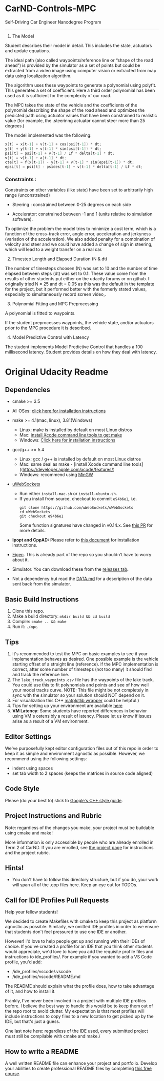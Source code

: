 # CarND-Controls-MPC
Self-Driving Car Engineer Nanodegree Program

---

1. The ModelStudent describes their model in detail. This includes the state, actuators and update equations.The ideal path (also called waypoints/reference line or “shape of the road ahead”)  is provided by the simulator as a set of points but could be extracted from a video image using computer vision or extracted from map data using localization algorithm. The algorithm uses these waypoints to generate a polynomial using polyfit. This generates a set of coefficient. Here a third order polynomial has been used as it is sufficient for the complexity of our road. The MPC takes the state of the vehicle and the coefficients of the polynomial describing the shape of the road ahead and optimizes the predicted path using actuator values that have been constrained to realistic value (for example, the .steerinng actuator cannot steer more than 25 degrees.) The model implemented was the following:  ```cpp
x[t] = x[t-1] + v[t-1] + cos(psi[t-1]) * dt;y[t] + y[t-1] + v[t-1] * sin(psi[t-1]) * dt;
psi[t] = psi[t-1] + v[t-1] / Lf * delta[t-1] * dt;v[t] = v[t-1] + a[t-1] * dt;
cte[t] = f(x[t-1]) - y[t-1] + v[t-1] * sin(epsi[t-1]) * dt;
epsi[t] = psi[t] - psides[t-1] + v[t-1] * delta[t-1] / Lf * dt;
```### Constraints : Constraints on other variables (like state) have been set to arbitrarily high range (unconstrained) * Steering : constrained between 0-25 degrees on each side* Accelerator: constrained between -1 and 1 (units relative to simulation software). To optimize the problem the model tries to minimize a cost term, which is a function of the cross-track error, angle error, acceleration and jerkyness (variation of the acceleration).  We also added penalty for a combination of velocity and steer and we could have added a change of sign in steering, which will lead to a weight transfer on a real car. 2. Timestep Length and Elapsed Duration (N & dt)The number of timesteps choosen (N) was set to 10 and the number of time elapsed between steps (dt) was set to 0.1. These value come from the results of other students put either on the udacity forums or on github. I originally tried N = 25 and dt = 0.05 as this was the default in the template for the project, but it performed better with the formerly stated values, especially to simultaneously record screen video,.3. Polynomial Fitting and MPC PreprocessingA polynomial is fitted to waypoints.If the student preprocesses waypoints, the vehicle state, and/or actuators prior to the MPC procedure it is described.4. Model Predictive Control with LatencyThe student implements Model Predictive Control that handles a 100 millisecond latency. Student provides details on how they deal with latency.

# Original Udacity Readme 

## Dependencies

* cmake >= 3.5
 * All OSes: [click here for installation instructions](https://cmake.org/install/)
* make >= 4.1(mac, linux), 3.81(Windows)
  * Linux: make is installed by default on most Linux distros
  * Mac: [install Xcode command line tools to get make](https://developer.apple.com/xcode/features/)
  * Windows: [Click here for installation instructions](http://gnuwin32.sourceforge.net/packages/make.htm)
* gcc/g++ >= 5.4
  * Linux: gcc / g++ is installed by default on most Linux distros
  * Mac: same deal as make - [install Xcode command line tools]((https://developer.apple.com/xcode/features/)
  * Windows: recommend using [MinGW](http://www.mingw.org/)
* [uWebSockets](https://github.com/uWebSockets/uWebSockets)
  * Run either `install-mac.sh` or `install-ubuntu.sh`.
  * If you install from source, checkout to commit `e94b6e1`, i.e.
    ```
    git clone https://github.com/uWebSockets/uWebSockets
    cd uWebSockets
    git checkout e94b6e1
    ```
    Some function signatures have changed in v0.14.x. See [this PR](https://github.com/udacity/CarND-MPC-Project/pull/3) for more details.

* **Ipopt and CppAD:** Please refer to [this document](https://github.com/udacity/CarND-MPC-Project/blob/master/install_Ipopt_CppAD.md) for installation instructions.
* [Eigen](http://eigen.tuxfamily.org/index.php?title=Main_Page). This is already part of the repo so you shouldn't have to worry about it.
* Simulator. You can download these from the [releases tab](https://github.com/udacity/self-driving-car-sim/releases).
* Not a dependency but read the [DATA.md](./DATA.md) for a description of the data sent back from the simulator.


## Basic Build Instructions

1. Clone this repo.
2. Make a build directory: `mkdir build && cd build`
3. Compile: `cmake .. && make`
4. Run it: `./mpc`.

## Tips

1. It's recommended to test the MPC on basic examples to see if your implementation behaves as desired. One possible example
is the vehicle starting offset of a straight line (reference). If the MPC implementation is correct, after some number of timesteps
(not too many) it should find and track the reference line.
2. The `lake_track_waypoints.csv` file has the waypoints of the lake track. You could use this to fit polynomials and points and see of how well your model tracks curve. NOTE: This file might be not completely in sync with the simulator so your solution should NOT depend on it.
3. For visualization this C++ [matplotlib wrapper](https://github.com/lava/matplotlib-cpp) could be helpful.)
4.  Tips for setting up your environment are available [here](https://classroom.udacity.com/nanodegrees/nd013/parts/40f38239-66b6-46ec-ae68-03afd8a601c8/modules/0949fca6-b379-42af-a919-ee50aa304e6a/lessons/f758c44c-5e40-4e01-93b5-1a82aa4e044f/concepts/23d376c7-0195-4276-bdf0-e02f1f3c665d)
5. **VM Latency:** Some students have reported differences in behavior using VM's ostensibly a result of latency.  Please let us know if issues arise as a result of a VM environment.

## Editor Settings

We've purposefully kept editor configuration files out of this repo in order to
keep it as simple and environment agnostic as possible. However, we recommend
using the following settings:

* indent using spaces
* set tab width to 2 spaces (keeps the matrices in source code aligned)

## Code Style

Please (do your best to) stick to [Google's C++ style guide](https://google.github.io/styleguide/cppguide.html).

## Project Instructions and Rubric

Note: regardless of the changes you make, your project must be buildable using
cmake and make!

More information is only accessible by people who are already enrolled in Term 2
of CarND. If you are enrolled, see [the project page](https://classroom.udacity.com/nanodegrees/nd013/parts/40f38239-66b6-46ec-ae68-03afd8a601c8/modules/f1820894-8322-4bb3-81aa-b26b3c6dcbaf/lessons/b1ff3be0-c904-438e-aad3-2b5379f0e0c3/concepts/1a2255a0-e23c-44cf-8d41-39b8a3c8264a)
for instructions and the project rubric.

## Hints!

* You don't have to follow this directory structure, but if you do, your work
  will span all of the .cpp files here. Keep an eye out for TODOs.

## Call for IDE Profiles Pull Requests

Help your fellow students!

We decided to create Makefiles with cmake to keep this project as platform
agnostic as possible. Similarly, we omitted IDE profiles in order to we ensure
that students don't feel pressured to use one IDE or another.

However! I'd love to help people get up and running with their IDEs of choice.
If you've created a profile for an IDE that you think other students would
appreciate, we'd love to have you add the requisite profile files and
instructions to ide_profiles/. For example if you wanted to add a VS Code
profile, you'd add:

* /ide_profiles/vscode/.vscode
* /ide_profiles/vscode/README.md

The README should explain what the profile does, how to take advantage of it,
and how to install it.

Frankly, I've never been involved in a project with multiple IDE profiles
before. I believe the best way to handle this would be to keep them out of the
repo root to avoid clutter. My expectation is that most profiles will include
instructions to copy files to a new location to get picked up by the IDE, but
that's just a guess.

One last note here: regardless of the IDE used, every submitted project must
still be compilable with cmake and make./

## How to write a README
A well written README file can enhance your project and portfolio.  Develop your abilities to create professional README files by completing [this free course](https://www.udacity.com/course/writing-readmes--ud777).
